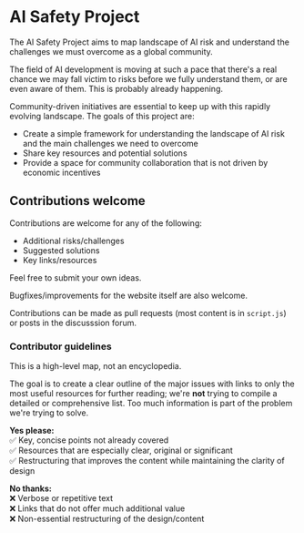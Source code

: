 # AI Safety Project

The AI Safety Project aims to map landscape of AI risk and understand the challenges we must overcome as a global community.

The field of AI development is moving at such a pace that there's a real chance we may fall victim to risks before we fully understand them, or are even aware of them. This is probably already happening.

Community-driven initiatives are essential to keep up with this rapidly evolving landscape. The goals of this project are:

-   Create a simple framework for understanding the landscape of AI risk and the main challenges we need to overcome
-   Share key resources and potential solutions
-   Provide a space for community collaboration that is not driven by economic incentives

## Contributions welcome

Contributions are welcome for any of the following:

-   Additional risks/challenges
-   Suggested solutions
-   Key links/resources

Feel free to submit your own ideas.

Bugfixes/improvements for the website itself are also welcome.

Contributions can be made as pull requests (most content is in `script.js`) or posts in the discusssion forum.

### Contributor guidelines

This is a high-level map, not an encyclopedia.

The goal is to create a clear outline of the major issues with links to only the most useful resources for further reading; we're **not** trying to compile a detailed or comprehensive list. Too much information is part of the problem we're trying to solve.

**Yes please:**<br>
✅ Key, concise points not already covered<br>
✅ Resources that are especially clear, original or significant<br>
✅ Restructuring that improves the content while maintaining the clarity of design<br>

**No thanks:**<br>
❌ Verbose or repetitive text<br>
❌ Links that do not offer much additional value<br>
❌ Non-essential restructuring of the design/content
